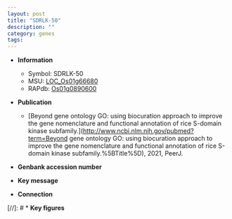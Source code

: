 ```yaml
---
layout: post
title: "SDRLK-50"
description: ""
category: genes
tags: 
---
```


* **Information**  
    + Symbol: SDRLK-50  
    + MSU: [LOC_Os01g66680](http://rice.uga.edu/cgi-bin/ORF_infopage.cgi?orf=LOC_Os01g66680)  
    + RAPdb: [Os01g0890600](http://rapdb.dna.affrc.go.jp/viewer/gbrowse_details/irgsp1?name=Os01g0890600)  

* **Publication**  
    + [Beyond gene ontology GO: using biocuration approach to improve the gene nomenclature and functional annotation of rice S-domain kinase subfamily.](http://www.ncbi.nlm.nih.gov/pubmed?term=Beyond gene ontology GO: using biocuration approach to improve the gene nomenclature and functional annotation of rice S-domain kinase subfamily.%5BTitle%5D), 2021, PeerJ.

* **Genbank accession number**  

* **Key message**  

* **Connection**  

[//]: # * **Key figures**  


